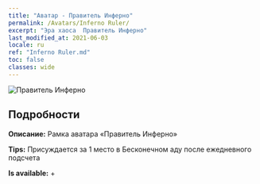 ```yaml
---
title: "Аватар - Правитель Инферно"
permalink: /Avatars/Inferno Ruler/
excerpt: "Эра хаоса  Правитель Инферно"
last_modified_at: 2021-06-03
locale: ru
ref: "Inferno Ruler.md"
toc: false
classes: wide
---
```

 ![Правитель Инферно](/images/a/avatarFrame_58.png)

## Подробности

 **Описание:** Рамка аватара «Правитель Инферно» 

 **Tips:** Присуждается за 1 место в Бесконечном аду после ежедневного подсчета 

 **Is available:**  + 

